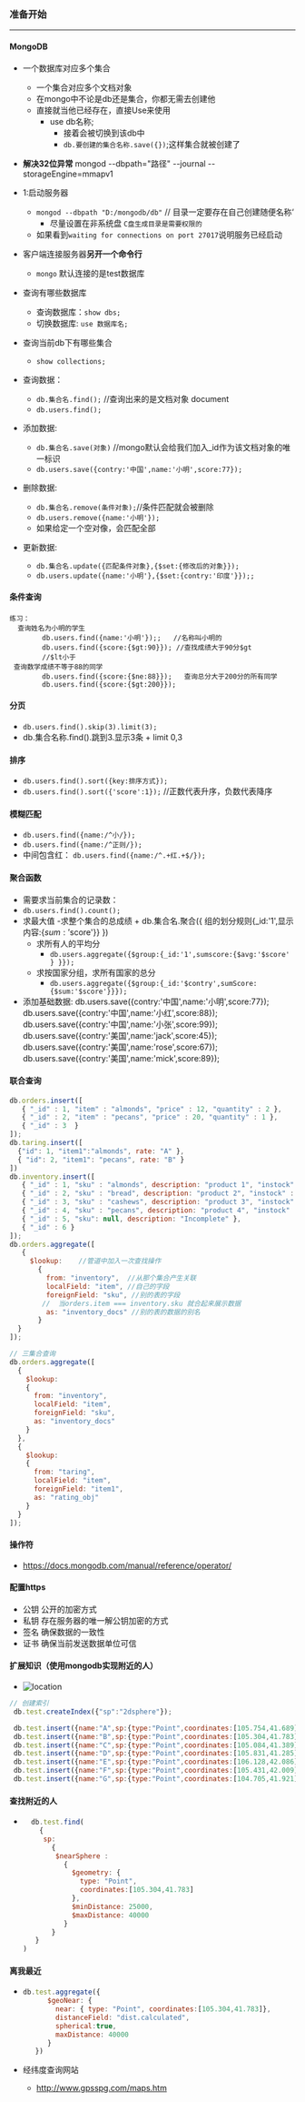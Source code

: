 ### 准备开始

------

#### MongoDB

- 一个数据库对应多个集合
  - 一个集合对应多个文档对象
  - 在mongo中不论是db还是集合，你都无需去创建他
  - 直接就当他已经存在，直接Use来使用
    - use db名称;
      - 接着会被切换到该db中
      - `db.要创建的集合名称.save({})`;这样集合就被创建了

- __解决32位异常__
  mongod --dbpath="路径" --journal --storageEngine=mmapv1

  

- 1:启动服务器
  - `mongod --dbpath "D:/mongodb/db"` // 目录一定要存在自己创建随便名称‘
    - 尽量设置在非系统盘 `C盘生成目录是需要权限的`
  - 如果看到`waiting for connections on port 27017`说明服务已经启动
- 客户端连接服务器**另开一个命令行**
  - `mongo` 默认连接的是test数据库
- 查询有哪些数据库  
  - 查询数据库：`show dbs;`
  - 切换数据库: `use 数据库名;`
- 查询当前db下有哪些集合
  - `show collections;`
- 查询数据：
  - `db.集合名.find();`  //查询出来的是文档对象 document
  - `db.users.find();`
- 添加数据:
  - `db.集合名.save(对象)` //mongo默认会给我们加入_id作为该文档对象的唯一标识
  - `db.users.save({contry:'中国',name:'小明',score:77});`
- 删除数据:
  - `db.集合名.remove(条件对象);`//条件匹配就会被删除
  - `db.users.remove({name:'小明'});`
  - 如果给定一个空对像，会匹配全部
- 更新数据:
  - `db.集合名.update({匹配条件对象},{$set:{修改后的对象}});`
  - `db.users.update({name:'小明'},{$set:{contry:'印度'}});;`

#### 条件查询

```
练习：
  查询姓名为小明的学生
        db.users.find({name:'小明'});;   //名称叫小明的
        db.users.find({score:{$gt:90}}); //查找成绩大于90分$gt
        //$lt小于
 查询数学成绩不等于88的同学
        db.users.find({score:{$ne:88}});   查询总分大于200分的所有同学
        db.users.find({score:{$gt:200}});
```

#### 分页

- `db.users.find().skip(3).limit(3);`
- db.集合名称.find().跳到3.显示3条
      + limit 0,3

#### 排序

- `db.users.find().sort({key:排序方式});`
- `db.users.find().sort({'score':1});` //正数代表升序，负数代表降序

#### 模糊匹配

- `db.users.find({name:/^小/});`
- `db.users.find({name:/^正则/});`
- 中间包含红： `db.users.find({name:/^.+红.+$/});`

#### 聚合函数

- 需要求当前集合的记录数：
- `db.users.find().count();`
- 求最大值
  -求整个集合的总成绩
      + db.集合名.聚合({ 组的划分规则{_id:'1',显示内容:{$sum:'$score'}} })
  - 求所有人的平均分
    - `db.users.aggregate({$group:{_id:'1',sumscore:{$avg:'$score' } }});`
  - 求按国家分组，求所有国家的总分
    - `db.users.aggregate({$group:{_id:'$contry',sumScore:{$sum:'$score'}}});`
- 添加基础数据:
  db.users.save({contry:'中国',name:'小明',score:77});
  db.users.save({contry:'中国',name:'小红',score:88});
  db.users.save({contry:'中国',name:'小张',score:99});
  db.users.save({contry:'美国',name:'jack',score:45});
  db.users.save({contry:'美国',name:'rose',score:67});
  db.users.save({contry:'美国',name:'mick',score:89});



#### 联合查询

```js
db.orders.insert([
   { "_id" : 1, "item" : "almonds", "price" : 12, "quantity" : 2 },
   { "_id" : 2, "item" : "pecans", "price" : 20, "quantity" : 1 },
   { "_id" : 3  }
]);
db.taring.insert([
  {"id": 1, "item1":"almonds", rate: "A" },
  { "id": 2, "item1": "pecans", rate: "B" }
])
db.inventory.insert([
   { "_id" : 1, "sku" : "almonds", description: "product 1", "instock" : 120 },
   { "_id" : 2, "sku" : "bread", description: "product 2", "instock" : 80 },
   { "_id" : 3, "sku" : "cashews", description: "product 3", "instock" : 60 },
   { "_id" : 4, "sku" : "pecans", description: "product 4", "instock" : 70 },
   { "_id" : 5, "sku": null, description: "Incomplete" },
   { "_id" : 6 }
]);
db.orders.aggregate([
   {
     $lookup:    //管道中加入一次查找操作
       {
         from: "inventory",  //从那个集合产生关联
         localField: "item", //自己的字段
         foreignField: "sku", //别的表的字段
        //  当orders.item === inventory.sku 就合起来展示数据
         as: "inventory_docs" //别的表的数据的别名
       }
  }
]);
```
```js
// 三集合查询
db.orders.aggregate([
  {
    $lookup:
    {
      from: "inventory",
      localField: "item",
      foreignField: "sku",
      as: "inventory_docs"
    }
  },
  {
    $lookup:
    {
      from: "taring",
      localField: "item",
      foreignField: "item1",
      as: "rating_obj"
    }
  }
]);
```



#### 操作符

* https://docs.mongodb.com/manual/reference/operator/



#### 配置https

- 公钥  公开的加密方式
- 私钥  存在服务器的唯一解公钥加密的方式
- 签名  确保数据的一致性
- 证书  确保当前发送数据单位可信



#### 扩展知识（使用mongodb实现附近的人）

* ![location](assets/location.jpg)



```js
// 创建索引
 db.test.createIndex({"sp":"2dsphere"});

 db.test.insert({name:"A",sp:{type:"Point",coordinates:[105.754,41.689]} });
 db.test.insert({name:"B",sp:{type:"Point",coordinates:[105.304,41.783]} });
 db.test.insert({name:"C",sp:{type:"Point",coordinates:[105.084,41.389]} });
 db.test.insert({name:"D",sp:{type:"Point",coordinates:[105.831,41.285]} });
 db.test.insert({name:"E",sp:{type:"Point",coordinates:[106.128,42.086]} });
 db.test.insert({name:"F",sp:{type:"Point",coordinates:[105.431,42.009]} });
 db.test.insert({name:"G",sp:{type:"Point",coordinates:[104.705,41.921]} });
```



#### 查找附近的人

* ```js
    db.test.find(
      {
       sp:
         {
          $nearSphere :
            {
              $geometry: { 
                type: "Point",  
                coordinates:[105.304,41.783]
              },
              $minDistance: 25000,
              $maxDistance: 40000
            }
         }
     }
  )
  ```

#### 离我最近

* ```js
  db.test.aggregate({
        $geoNear: {
          near: { type: "Point", coordinates:[105.304,41.783]},
          distanceField: "dist.calculated",
          spherical:true,
          maxDistance: 40000
        }
     })
  ```

* 经纬度查询网站 

  * http://www.gpsspg.com/maps.htm
